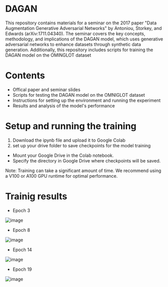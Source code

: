# DAGAN
This repository contains materials for a seminar on the 2017 paper "Data Augmentation Generative Adversarial Networks" by Antoniou, Storkey, and Edwards (arXiv:1711.04340). The seminar covers the key concepts, methodology, and implications of the DAGAN model, which uses generative adversarial networks to enhance datasets through synthetic data generation. Additionally, this repository includes scripts for training the DAGAN model on the OMINGLOT dataset


# Contents
* Offical paper and seminar slides
* Scripts for testing the DAGAN model on the OMNIGLOT dataset
* Instructions for setting up the environment and running the experiment
* Results and analysis of the model's performance
  

# Setup and running the training
1. Download the ipynb file and upload it to Google Colab
2. set up your drive folder to save checkpoints for the model training
  * Mount your Google Drive in the Colab notebook.
  * Specify the directory in Google Drive where checkpoints will be saved.
    
Note: Training can take a significant amount of time. We recommend using a V100 or A100 GPU runtime for optimal performance.

# Trainig results
* Epoch 3
  
 ![image](https://github.com/ibra303/DAGAN/assets/94124916/e7caffa2-f8b7-450a-bc86-f4093680b6a6)
* Epoch 8
  
 ![image](https://github.com/ibra303/DAGAN/assets/94124916/50e49058-83cd-402e-95bb-16ac7656f341)
* Epoch 14
  
 ![image](https://github.com/ibra303/DAGAN/assets/94124916/4cd48fba-9e1c-42d1-b848-ae0e235dfdfb)
* Epoch 19
  
 ![image](https://github.com/ibra303/DAGAN/assets/94124916/fd030d3f-1a7b-4335-8c27-2b3b3638a15d)




